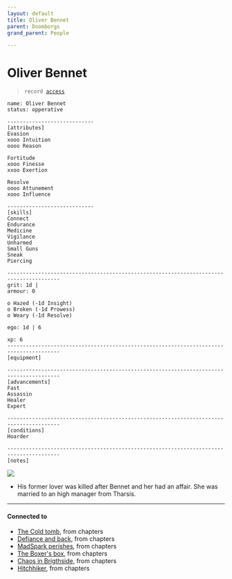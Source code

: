 ```yaml
---
layout: default
title: Oliver Bennet
parent: Doomborgs
grand_parent: People

---
```


# Oliver Bennet

> `record `[`access`](https://github.com/efsalvarenga/hostile/blob/main/pcs/Oliver.md)

```
name: Oliver Bennet
status: opperative

----------------------------
[attributes]
Evasion
xooo Intuition                     
oooo Reason                       

Fortitude
xooo Finesse
xxoo Exertion

Resolve
oooo Attunement
xooo Influence

----------------------------
[skills]
Connect
Endurance
Medicine
Vigilance
Unharmed
Small Guns
Sneak
Piercing

---------------------------------------------------------------------------------------
grit: 1d | 
armour: 0

o Hazed (-1d Insight)
o Broken (-1d Prowess)
o Weary (-1d Resolve)

ego: 1d | 6

xp: 6
---------------------------------------------------------------------------------------
[equipment]

---------------------------------------------------------------------------------------
[advancements]
Fast
Assassin
Healer
Expert

---------------------------------------------------------------------------------------
[conditions]
Hoarder

---------------------------------------------------------------------------------------
[notes]
```

![](https://i.imgur.com/UwZVnT9.png)

- His former lover was killed after Bennet and her had an affair. She was married to an high manager from Tharsis.


---
#### Connected to

<!-- QueryToSerialize: LIST without ID "["+ title + "](https://terra-campaigns.github.io/"+ regexreplace(file.path, ".md", "") + ")" + ", from " + regexreplace(file.folder, "hostile/", "") FROM ([[]]) OR outgoing([[]]) WHERE file.name != this.file.name AND file.name != "directory" AND file.name != "campaigns" SORT file.folder DESC -->
<!-- SerializedQuery: LIST without ID "["+ title + "](https://terra-campaigns.github.io/"+ regexreplace(file.path, ".md", "") + ")" + ", from " + regexreplace(file.folder, "hostile/", "") FROM ([[]]) OR outgoing([[]]) WHERE file.name != this.file.name AND file.name != "directory" AND file.name != "campaigns" SORT file.folder DESC -->
- [The Cold tomb](https://terra-campaigns.github.io/hostile/chapters/chap002), from chapters
- [Defiance and back](https://terra-campaigns.github.io/hostile/chapters/chap003), from chapters
- [MadSpark perishes](https://terra-campaigns.github.io/hostile/chapters/chap004), from chapters
- [The Boxer's box](https://terra-campaigns.github.io/hostile/chapters/chap005), from chapters
- [Chaos in Brigthside](https://terra-campaigns.github.io/hostile/chapters/chap007), from chapters
- [Hitchhiker](https://terra-campaigns.github.io/hostile/chapters/chap008), from chapters
<!-- SerializedQuery END -->
